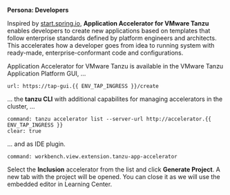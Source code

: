 **Persona: Developers**

Inspired by [start.spring.io](https://start.spring.io), **Application Accelerator for VMware Tanzu** enables developers to create new applications based on templates that follow enterprise standards defined by platform engineers and architects. This accelerates how a developer goes from idea to running system with ready-made, enterprise-conformant code and configurations.

Application Accelerator for VMware Tanzu is available in the VMware Tanzu Application Platform GUI, ...
```dashboard:open-url
url: https://tap-gui.{{ ENV_TAP_INGRESS }}/create
```
... the **tanzu CLI** with additional capabilites for managing accelerators in the cluster, ...
```terminal:execute
command: tanzu accelerator list --server-url http://accelerator.{{ ENV_TAP_INGRESS }}
clear: true
```
... and as IDE plugin.
```editor:execute-command
command: workbench.view.extension.tanzu-app-accelerator
```

Select the **Inclusion** accelerator from the list and click **Generate Project**. A new tab with the project will be opened. You can close it as we will use the embedded editor in Learning Center.
